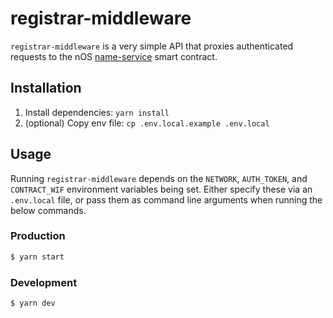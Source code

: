 # registrar-middleware

`registrar-middleware` is a very simple API that proxies authenticated requests to the nOS
[name-service](https://github.com/nos/name-service) smart contract.

## Installation

1. Install dependencies: `yarn install`
2. (optional) Copy env file: `cp .env.local.example .env.local`

## Usage

Running `registrar-middleware` depends on the `NETWORK`, `AUTH_TOKEN`, and `CONTRACT_WIF`
environment variables being set.  Either specify these via an `.env.local` file, or pass them as
command line arguments when running the below commands.

### Production

```bash
$ yarn start
```

### Development

```bash
$ yarn dev
```
